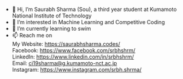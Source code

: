 - 👋 Hi, I’m Saurabh Sharma (Sou), a third year student at Kumamoto National Institute of Technology
- 👀 I’m interested in Machine Learning and Competitive Coding
- 🌱 I’m currently learning to swim
- 📫 Reach me on <br>
My Website: https://saurabhsharma.codes/ <br>
Facebook: https://www.facebook.com/srbhshrm/ <br>
LinkedIn: https://www.linkedin.com/in/srbhshrm/ <br>
Email: <a href="mailto:ci19sharma@g.kumamoto-nct.ac.jp">ci19sharma@g.kumamoto-nct.ac.jp</a> <br>
Instagram: https://www.instagram.com/srbh.shrma/ <br>

<!---
sou127/sou127 is a ✨ special ✨ repository because its `README.md` (this file) appears on your GitHub profile.
You can click the Preview link to take a look at your changes.
--->
